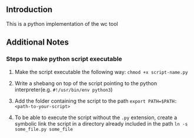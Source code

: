 ## Introduction
This is a python implementation of the wc tool

## Additional Notes
### Steps to make python script executable
1. Make the script executable the following way:
`chmod +x script-name.py`

2. Write a shebang on top of the script  pointing to the python interpreter(e.g. `#!/usr/bin/env python3`)

3. Add the folder containing the script to the path
`export PATH=$PATH:<path-to-your-script>`

4. To be able to execute the script without the `.py` extension, create a symbolic link the script in a directory already included in the path
`ln -s some_file.py some_file`